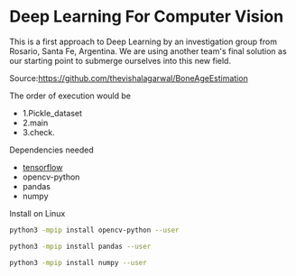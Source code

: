 # Deep Learning For Computer Vision
This is a first approach to Deep Learning by an investigation group from Rosario, Santa Fe, Argentina.
We are using another team's final solution as our starting point to submerge ourselves into this new field.

Source:https://github.com/thevishalagarwal/BoneAgeEstimation

The order of execution would be
- 1.Pickle_dataset
- 2.main
- 3.check.

Dependencies needed

* [tensorflow](https://www.tensorflow.org/)
* opencv-python
* pandas
* numpy

Install on Linux
```bash
python3 -mpip install opencv-python --user

python3 -mpip install pandas --user

python3 -mpip install numpy --user
```
